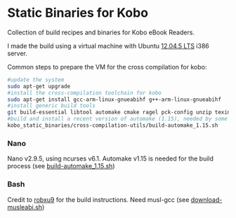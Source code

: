 # Static Binaries for Kobo
Collection of build recipes and binaries for Kobo eBook Readers.

I made the build using a virtual machine with Ubuntu [12.04.5 LTS](http://releases.ubuntu.com/12.04/ "12.04.5 LTS") i386 server.

Common steps to prepare the VM for the cross compilation for kobo:
```bash
#update the system
sudo apt-get upgrade
#install the cross-compilation toolchain for kobo
sudo apt-get install gcc-arm-linux-gnueabihf g++-arm-linux-gnueabihf
#install generic build tools
git build-essential libtool automake cmake ragel pck-config unzip texinfo
#build and install a recent version of automake (1.15), needed by some binanies
kobo_static_binaries/cross-compilation-utils/build-automake_1.15.sh
```
### Nano
Nano v2.9.5, using ncurses v6.1.
Automake v1.15 is needed for the build process (see [build-automake_1.15.sh](cross-compilation-utils/build-automake_1.15.sh "build-automake_1.15.sh"))
### Bash
Credit to [robxu9](/robxu9/bash-static "robxu9") for the build instructions.
Need musl-gcc (see [download-musleabi.sh](cross-compilation-utils/download-musleabi.sh "download-musleabi.sh"))